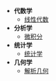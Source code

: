 
* **代数学**
    * [线性代数](./linearAlgebra/)
* **分析学**
    * [微积分](./Calculus/)  
* **统计学**
    * [统计学](./Statistics/)
* **几何学**
    * [解析几何](./AnalyticGeometry/)
